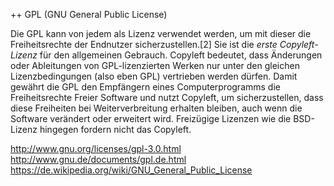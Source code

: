 ﻿++ GPL (GNU General Public License)

Die GPL kann von jedem als Lizenz verwendet werden, um mit dieser die Freiheitsrechte der Endnutzer sicherzustellen.[2] Sie ist die *erste Copyleft-Lizenz* für den allgemeinen Gebrauch. Copyleft bedeutet, dass Änderungen oder Ableitungen von GPL-lizenzierten Werken nur unter den gleichen Lizenzbedingungen (also eben GPL) vertrieben werden dürfen. Damit gewährt die GPL den Empfängern eines Computerprogramms die Freiheitsrechte Freier Software und nutzt Copyleft, um sicherzustellen, dass diese Freiheiten bei Weiterverbreitung erhalten bleiben, auch wenn die Software verändert oder erweitert wird. Freizügige Lizenzen wie die BSD-Lizenz hingegen fordern nicht das Copyleft.

http://www.gnu.org/licenses/gpl-3.0.html
http://www.gnu.de/documents/gpl.de.html
https://de.wikipedia.org/wiki/GNU_General_Public_License
